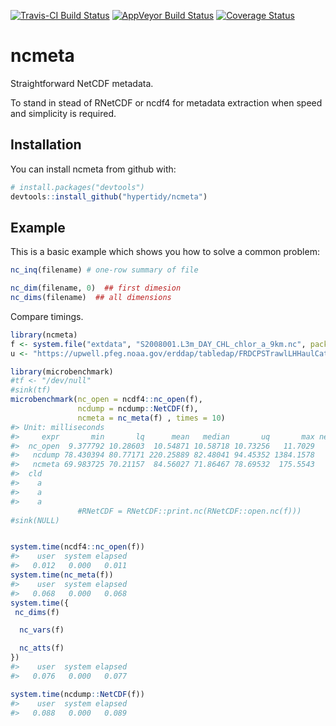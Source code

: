 
[![Travis-CI Build Status](https://travis-ci.org/hypertidy/ncmeta.svg?branch=master)](https://travis-ci.org/hypertidy/ncmeta) [![AppVeyor Build Status](https://ci.appveyor.com/api/projects/status/github/hypertidy/ncmeta?branch=master&svg=true)](https://ci.appveyor.com/project/hypertidy/ncmeta) [![Coverage Status](https://img.shields.io/codecov/c/github/hypertidy/ncmeta/master.svg)](https://codecov.io/github/hypertidy/ncmeta?branch=master)

<!-- README.md is generated from README.Rmd. Please edit that file -->
ncmeta
======

Straightforward NetCDF metadata.

To stand in stead of RNetCDF or ncdf4 for metadata extraction when speed and simplicity is required.

Installation
------------

You can install ncmeta from github with:

``` r
# install.packages("devtools")
devtools::install_github("hypertidy/ncmeta")
```

Example
-------

This is a basic example which shows you how to solve a common problem:

``` r
nc_inq(filename) # one-row summary of file

nc_dim(filename, 0)  ## first dimesion
nc_dims(filename)  ## all dimensions
```

Compare timings.

``` r
library(ncmeta)
f <- system.file("extdata", "S2008001.L3m_DAY_CHL_chlor_a_9km.nc", package = "ncmeta")
u <- "https://upwell.pfeg.noaa.gov/erddap/tabledap/FRDCPSTrawlLHHaulCatch"

library(microbenchmark)
#tf <- "/dev/null"
#sink(tf)
microbenchmark(nc_open = ncdf4::nc_open(f), 
               ncdump = ncdump::NetCDF(f), 
               ncmeta = nc_meta(f) , times = 10)
#> Unit: milliseconds
#>     expr       min       lq      mean   median       uq       max neval
#>  nc_open  9.377792 10.28603  10.54871 10.58718 10.73256   11.7029    10
#>   ncdump 78.430394 80.77171 220.25889 82.48041 94.45352 1384.1578    10
#>   ncmeta 69.983725 70.21157  84.56027 71.86467 78.69532  175.5543    10
#>  cld
#>    a
#>    a
#>    a
               #RNetCDF = RNetCDF::print.nc(RNetCDF::open.nc(f)))
#sink(NULL)


system.time(ncdf4::nc_open(f))
#>    user  system elapsed 
#>   0.012   0.000   0.011
system.time(nc_meta(f))
#>    user  system elapsed 
#>   0.068   0.000   0.068
system.time({
 nc_dims(f)

  nc_vars(f)

  nc_atts(f)
})
#>    user  system elapsed 
#>   0.076   0.000   0.077

system.time(ncdump::NetCDF(f))
#>    user  system elapsed 
#>   0.088   0.000   0.089
```
